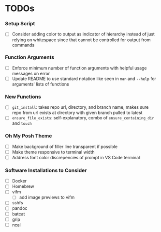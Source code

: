 # TODOs

### Setup Script
- [ ] Consider adding color to output as indicator of hierarchy instead of just relying on whitespace since that cannot be controlled for output from commands

### Function Arguments
- [ ] Enforce minimum number of function arguments with helpful usage messages on error
- [ ] Update README to use standard notation like seen in `man` and `--help` for arguments' lists of functions

### New Functions
- [ ] `git_install`: takes repo url, directory, and branch name, makes sure repo from url exists at directory with given branch pulled to latest
- [ ] `ensure_file_exists`: self-explanatory, combo of `ensure_containing_dir` and `touch`

### Oh My Posh Theme
- [ ] Make background of filler line transparent if possible
- [ ] Make theme responsive to terminal width
- [ ] Address font color discrepencies of prompt in VS Code terminal

### Software Installations to Consider
- [ ] Docker
- [ ] Homebrew
- [ ] vifm
    - [ ] add image previews to vifm
- [ ] sshfs
- [ ] pandoc
- [ ] batcat
- [ ] grip
- [ ] ncal
